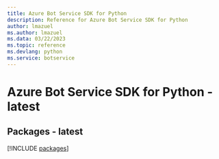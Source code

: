 ```yaml
---
title: Azure Bot Service SDK for Python
description: Reference for Azure Bot Service SDK for Python
author: lmazuel
ms.author: lmazuel
ms.data: 03/22/2023
ms.topic: reference
ms.devlang: python
ms.service: botservice
---
```

# Azure Bot Service SDK for Python - latest
## Packages - latest
[!INCLUDE [packages](bot-service-index.md)]